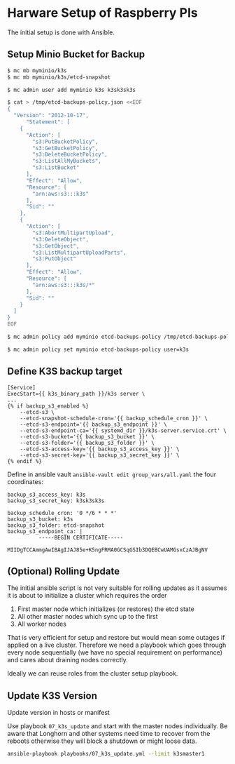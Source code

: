 # Harware Setup of Raspberry PIs

The initial setup is done with Ansible.

## Setup Minio Bucket for Backup

```bash title="Create minio bucket"
$ mc mb myminio/k3s
$ mc mb myminio/k3s/etcd-snapshot
```

```bash title="Create user with policy"
$ mc admin user add myminio k3s k3sk3sk3s

$ cat > /tmp/etcd-backups-policy.json <<EOF
{
  "Version": "2012-10-17",
      "Statement": [
    {
      "Action": [
        "s3:PutBucketPolicy",
        "s3:GetBucketPolicy",
        "s3:DeleteBucketPolicy",
        "s3:ListAllMyBuckets",
        "s3:ListBucket"
      ],
      "Effect": "Allow",
      "Resource": [
        "arn:aws:s3:::k3s"
      ],
      "Sid": ""
    },
    {
      "Action": [
        "s3:AbortMultipartUpload",
        "s3:DeleteObject",
        "s3:GetObject",
        "s3:ListMultipartUploadParts",
        "s3:PutObject"
      ],
      "Effect": "Allow",
      "Resource": [
        "arn:aws:s3:::k3s/*"
      ],
      "Sid": ""
    }
  ]
}
EOF

$ mc admin policy add myminio etcd-backups-policy /tmp/etcd-backups-policy.json

$ mc admin policy set myminio etcd-backups-policy user=k3s
```


## Define K3S backup target

```Ansible title="k3s-server.services"
[Service]
ExecStart={{ k3s_binary_path }}/k3s server \
...
{% if backup_s3_enabled %}
    --etcd-s3 \
    --etcd-snapshot-schedule-cron='{{ backup_schedule_cron }}' \
    --etcd-s3-endpoint='{{ backup_s3_endpoint }}' \
    --etcd-s3-endpoint-ca='{{ systemd_dir }}/k3s-server.service.crt' \
    --etcd-s3-bucket='{{ backup_s3_bucket }}' \
    --etcd-s3-folder='{{ backup_s3_folder }}' \
    --etcd-s3-access-key='{{ backup_s3_access_key }}' \
    --etcd-s3-secret-key='{{ backup_s3_secret_key }}' \
{% endif %}
```

Define in ansible vault `ansible-vault edit group_vars/all.yaml` the four coordinates:
```properties title="vault"
backup_s3_access_key: k3s
backup_s3_secret_key: k3sk3sk3s
```

```properties title="hosts"
backup_schedule_cron: '0 */6 * * *'
backup_s3_bucket: k3s
backup_s3_folder: etcd-snapshot
backup_s3_endpoint_ca: |
          -----BEGIN CERTIFICATE-----
          MIIDgTCCAmmgAwIBAgIJAJ85e+K5ngFRMA0GCSqGSIb3DQEBCwUAMGsxCzAJBgNV
```



## (Optional) Rolling Update

The initial ansible script is not very suitable for rolling updates as it
assumes it is about to initialize a cluster which requires the order

1. First master node which initializes (or restores) the etcd state
2. All other master nodes which sync up to the first
3. All worker nodes

That is very efficient for setup and restore but would mean some outages if
applied on a live cluster. Therefore we need a playbook which goes through
every node sequentially (we have no special requirement on performance) and
cares about draining nodes correctly.

Ideally we can reuse roles from the cluster setup playbook.


## Update K3S Version

Update version in hosts or manifest

Use playbook `07_k3s_update` and start with the master nodes individually.
Be aware that Longhorn and other systems need time to recover from the reboots
otherwise they will block a shutdown or might loose data.

```bash
ansible-playbook playbooks/07_k3s_update.yml --limit k3smaster1
```
